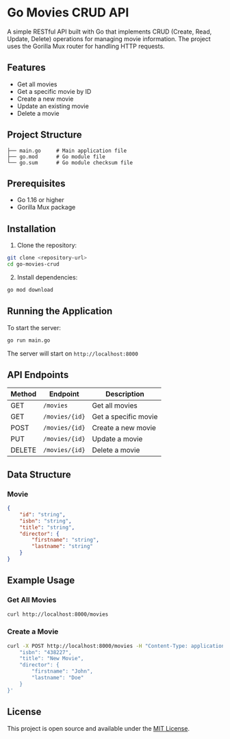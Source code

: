 # Go Movies CRUD API

A simple RESTful API built with Go that implements CRUD (Create, Read, Update, Delete) operations for managing movie information. The project uses the Gorilla Mux router for handling HTTP requests.

## Features

- Get all movies
- Get a specific movie by ID
- Create a new movie
- Update an existing movie
- Delete a movie

## Project Structure

```
├── main.go     # Main application file
├── go.mod      # Go module file
└── go.sum      # Go module checksum file
```

## Prerequisites

- Go 1.16 or higher
- Gorilla Mux package

## Installation

1. Clone the repository:
```bash
git clone <repository-url>
cd go-movies-crud
```

2. Install dependencies:
```bash
go mod download
```

## Running the Application

To start the server:
```bash
go run main.go
```

The server will start on `http://localhost:8000`

## API Endpoints

| Method | Endpoint | Description |
|--------|----------|-------------|
| GET | `/movies` | Get all movies |
| GET | `/movies/{id}` | Get a specific movie |
| POST | `/movies/{id}` | Create a new movie |
| PUT | `/movies/{id}` | Update a movie |
| DELETE | `/movies/{id}` | Delete a movie |

## Data Structure

### Movie
```json
{
    "id": "string",
    "isbn": "string",
    "title": "string",
    "director": {
        "firstname": "string",
        "lastname": "string"
    }
}
```

## Example Usage

### Get All Movies
```bash
curl http://localhost:8000/movies
```

### Create a Movie
```bash
curl -X POST http://localhost:8000/movies -H "Content-Type: application/json" -d '{
    "isbn": "438227",
    "title": "New Movie",
    "director": {
        "firstname": "John",
        "lastname": "Doe"
    }
}'
```

## License

This project is open source and available under the [MIT License](LICENSE).
